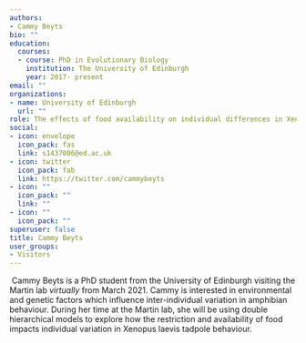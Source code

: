 ```yaml
---
authors:
- Cammy Beyts
bio: ""
education:
  courses:
  - course: PhD in Evolutionary Biology
    institution: The University of Edinburgh
    year: 2017- present
email: ""
organizations:
- name: University of Edinburgh
  url: ""
role: The effects of food availability on individual differences in Xenopus laevis tadpole behaviour
social:
- icon: envelope
  icon_pack: fas
  link: s1437006@ed.ac.uk
- icon: twitter
  icon_pack: fab
  link: https://twitter.com/cammybeyts
- icon: ""
  icon_pack: ""
  link: ""
- icon: ""
  icon_pack: ""
superuser: false
title: Cammy Beyts
user_groups:
- Visitors
---
```

​
Cammy Beyts is a PhD student from the University of Edinburgh visiting the Martin lab *virtually* from March 2021.  Cammy is interested in environmental and genetic factors which influence inter-individual variation in amphibian behaviour.  During her time at the Martin lab, she will be using double hierarchical models to explore how the restriction and availability of food impacts individual variation in Xenopus laevis tadpole behaviour.
